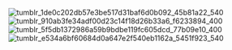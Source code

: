 ![tumblr_1de0c202db57e3be517d31baf6d0b092_45b81a22_540](https://github.com/user-attachments/assets/a1985789-b6f8-4676-863f-de1e178cbd95)
![tumblr_910ab3fe34adf00d23c14f18d26b33a6_f6233894_400](https://github.com/user-attachments/assets/207ca4a5-d7eb-4560-8836-42f7b2f4c5cf)  ![tumblr_5f5db1372986a59b9bdbe119fc605dcd_77b09e10_400](https://github.com/user-attachments/assets/63ed45d8-dafd-44cf-a8f9-6160be7ceb6e)
![tumblr_e534a6bf60684d0a647e2f540eb1162a_5451f923_540](https://github.com/user-attachments/assets/a6d0a440-e42c-4c1c-adc4-eeff24248709)

